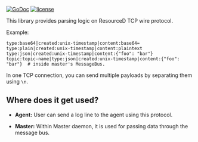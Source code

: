 [![GoDoc](https://godoc.org/github.com/resourced/resourced-wire?status.svg)](http://godoc.org/github.com/resourced/resourced-wire)
[![license](http://img.shields.io/badge/license-MIT-red.svg?style=flat)](LICENSE.md)

This library provides parsing logic on ResourceD TCP wire protocol.

Example:

```
type:base64|created:unix-timestamp|content:base64=
type:plain|created:unix-timestamp|content:plaintext
type:json|created:unix-timestamp|content:{"foo": "bar"}
topic:topic-name|type:json|created:unix-timestamp|content:{"foo": "bar"}  # inside master's MessageBus.
```

In one TCP connection, you can send multiple payloads by separating them using `\n`.

## Where does it get used?

* **Agent:** User can send a log line to the agent using this protocol.

* **Master:** Within Master daemon, it is used for passing data through the message bus.
